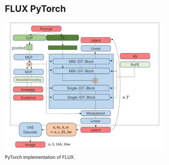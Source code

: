 # FLUX PyTorch

<p align="center">
  <img src="FLUX.png" alt="FLUX" style="display:block; margin:auto; width:580px;" />
</p>

PyTorch implementation of FLUX.

